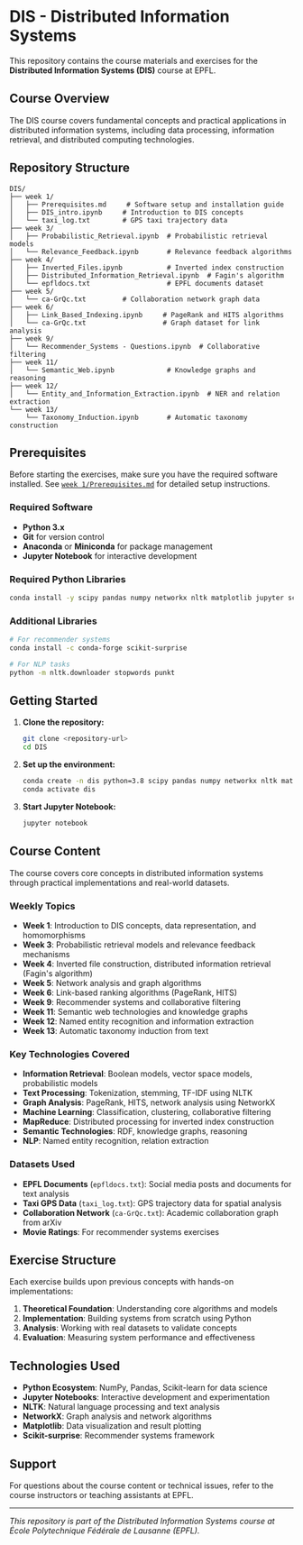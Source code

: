 # DIS - Distributed Information Systems

This repository contains the course materials and exercises for the **Distributed Information Systems (DIS)** course at EPFL.

## Course Overview

The DIS course covers fundamental concepts and practical applications in distributed information systems, including data processing, information retrieval, and distributed computing technologies.

## Repository Structure

```
DIS/
├── week 1/
│   ├── Prerequisites.md     # Software setup and installation guide
│   ├── DIS_intro.ipynb     # Introduction to DIS concepts
│   └── taxi_log.txt        # GPS taxi trajectory data
├── week 3/
│   ├── Probabilistic_Retrieval.ipynb  # Probabilistic retrieval models
│   └── Relevance_Feedback.ipynb       # Relevance feedback algorithms
├── week 4/
│   ├── Inverted_Files.ipynb           # Inverted index construction
│   ├── Distributed_Information_Retrieval.ipynb  # Fagin's algorithm
│   └── epfldocs.txt                   # EPFL documents dataset
├── week 5/
│   └── ca-GrQc.txt         # Collaboration network graph data
├── week 6/
│   ├── Link_Based_Indexing.ipynb     # PageRank and HITS algorithms
│   └── ca-GrQc.txt                   # Graph dataset for link analysis
├── week 9/
│   └── Recommender_Systems - Questions.ipynb  # Collaborative filtering
├── week 11/
│   └── Semantic_Web.ipynb             # Knowledge graphs and reasoning
├── week 12/
│   └── Entity_and_Information_Extraction.ipynb  # NER and relation extraction
└── week 13/
    └── Taxonomy_Induction.ipynb       # Automatic taxonomy construction
```

## Prerequisites

Before starting the exercises, make sure you have the required software installed. See [`week 1/Prerequisites.md`](week%201/Prerequisites.md) for detailed setup instructions.

### Required Software
- **Python 3.x**
- **Git** for version control
- **Anaconda** or **Miniconda** for package management
- **Jupyter Notebook** for interactive development

### Required Python Libraries
```bash
conda install -y scipy pandas numpy networkx nltk matplotlib jupyter scikit-learn
```

### Additional Libraries
```bash
# For recommender systems
conda install -c conda-forge scikit-surprise

# For NLP tasks
python -m nltk.downloader stopwords punkt
```

## Getting Started

1. **Clone the repository:**
   ```bash
   git clone <repository-url>
   cd DIS
   ```

2. **Set up the environment:**
   ```bash
   conda create -n dis python=3.8 scipy pandas numpy networkx nltk matplotlib jupyter scikit-learn
   conda activate dis
   ```

3. **Start Jupyter Notebook:**
   ```bash
   jupyter notebook
   ```

## Course Content

The course covers core concepts in distributed information systems through practical implementations and real-world datasets.

### Weekly Topics

- **Week 1**: Introduction to DIS concepts, data representation, and homomorphisms
- **Week 3**: Probabilistic retrieval models and relevance feedback mechanisms
- **Week 4**: Inverted file construction, distributed information retrieval (Fagin's algorithm)
- **Week 5**: Network analysis and graph algorithms
- **Week 6**: Link-based ranking algorithms (PageRank, HITS)
- **Week 9**: Recommender systems and collaborative filtering
- **Week 11**: Semantic web technologies and knowledge graphs
- **Week 12**: Named entity recognition and information extraction
- **Week 13**: Automatic taxonomy induction from text

### Key Technologies Covered

- **Information Retrieval**: Boolean models, vector space models, probabilistic models
- **Text Processing**: Tokenization, stemming, TF-IDF using NLTK
- **Graph Analysis**: PageRank, HITS, network analysis using NetworkX
- **Machine Learning**: Classification, clustering, collaborative filtering
- **MapReduce**: Distributed processing for inverted index construction
- **Semantic Technologies**: RDF, knowledge graphs, reasoning
- **NLP**: Named entity recognition, relation extraction

### Datasets Used

- **EPFL Documents** (`epfldocs.txt`): Social media posts and documents for text analysis
- **Taxi GPS Data** (`taxi_log.txt`): GPS trajectory data for spatial analysis
- **Collaboration Network** (`ca-GrQc.txt`): Academic collaboration graph from arXiv
- **Movie Ratings**: For recommender systems exercises

## Exercise Structure

Each exercise builds upon previous concepts with hands-on implementations:

1. **Theoretical Foundation**: Understanding core algorithms and models
2. **Implementation**: Building systems from scratch using Python
3. **Analysis**: Working with real datasets to validate concepts
4. **Evaluation**: Measuring system performance and effectiveness

## Technologies Used

- **Python Ecosystem**: NumPy, Pandas, Scikit-learn for data science
- **Jupyter Notebooks**: Interactive development and experimentation
- **NLTK**: Natural language processing and text analysis
- **NetworkX**: Graph analysis and network algorithms
- **Matplotlib**: Data visualization and result plotting
- **Scikit-surprise**: Recommender systems framework

## Support

For questions about the course content or technical issues, refer to the course instructors or teaching assistants at EPFL.

---

*This repository is part of the Distributed Information Systems course at École Polytechnique Fédérale de Lausanne (EPFL).*